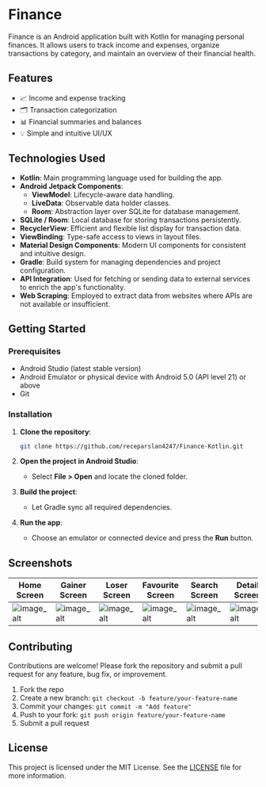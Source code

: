 
# Finance

Finance is an Android application built with Kotlin for managing personal finances. It allows users to track income and expenses, organize transactions by category, and maintain an overview of their financial health.

## Features

- 📈 Income and expense tracking
- 🗂️ Transaction categorization
- 📊 Financial summaries and balances
- 💡 Simple and intuitive UI/UX

## Technologies Used

- **Kotlin**: Main programming language used for building the app.
- **Android Jetpack Components**:
  - **ViewModel**: Lifecycle-aware data handling.
  - **LiveData**: Observable data holder classes.
  - **Room**: Abstraction layer over SQLite for database management.
- **SQLite / Room**: Local database for storing transactions persistently.
- **RecyclerView**: Efficient and flexible list display for transaction data.
- **ViewBinding**: Type-safe access to views in layout files.
- **Material Design Components**: Modern UI components for consistent and intuitive design.
- **Gradle**: Build system for managing dependencies and project configuration.
- **API Integration**: Used for fetching or sending data to external services to enrich the app's functionality.
- **Web Scraping**: Employed to extract data from websites where APIs are not available or insufficient.

## Getting Started

### Prerequisites

- Android Studio (latest stable version)
- Android Emulator or physical device with Android 5.0 (API level 21) or above
- Git

### Installation

1. **Clone the repository**:
   ```bash
   git clone https://github.com/receparslan4247/Finance-Kotlin.git
   ```

2. **Open the project in Android Studio**:
   - Select **File > Open** and locate the cloned folder.

3. **Build the project**:
   - Let Gradle sync all required dependencies.

4. **Run the app**:
   - Choose an emulator or connected device and press the **Run** button.

## Screenshots

| Home Screen                                                                                                                                | Gainer Screen                                                                                                                                | Loser Screen                                                                                                                                | Favourite Screen                                                                                                                                 | Search Screen                                                                                                                                | Detail Screen                                                                                                                                | Detail Screen                                                                                                                                  | Detail Screen                                                                                                                                  |
|--------------------------------------------------------------------------------------------------------------------------------------------|----------------------------------------------------------------------------------------------------------------------------------------------|---------------------------------------------------------------------------------------------------------------------------------------------|--------------------------------------------------------------------------------------------------------------------------------------------------|----------------------------------------------------------------------------------------------------------------------------------------------|----------------------------------------------------------------------------------------------------------------------------------------------|------------------------------------------------------------------------------------------------------------------------------------------------|------------------------------------------------------------------------------------------------------------------------------------------------|
| ![image_alt](https://github.com/receparslan4247/Finance-Kotlin/blob/bf033d6a09b8294c5be6a7a586f31c8ce685080a/Screenshoots/Home_Screen.jpg) | ![image_alt](https://github.com/receparslan4247/Finance-Kotlin/blob/bf033d6a09b8294c5be6a7a586f31c8ce685080a/Screenshoots/Gainer_Screen.jpg) | ![image_alt](https://github.com/receparslan4247/Finance-Kotlin/blob/bf033d6a09b8294c5be6a7a586f31c8ce685080a/Screenshoots/Loser_Screen.jpg) | ![image_alt](https://github.com/receparslan4247/Finance-Kotlin/blob/bf033d6a09b8294c5be6a7a586f31c8ce685080a/Screenshoots/Favourites_Screen.jpg) | ![image_alt](https://github.com/receparslan4247/Finance-Kotlin/blob/bf033d6a09b8294c5be6a7a586f31c8ce685080a/Screenshoots/Search_Screen.jpg) | ![image_alt](https://github.com/receparslan4247/Finance-Kotlin/blob/bf033d6a09b8294c5be6a7a586f31c8ce685080a/Screenshoots/Detail_Screen.jpg) | ![image_alt](https://github.com/receparslan4247/Finance-Kotlin/blob/bf033d6a09b8294c5be6a7a586f31c8ce685080a/Screenshoots/Detail_Screen_2.jpg) | ![image_alt](https://github.com/receparslan4247/Finance-Kotlin/blob/bf033d6a09b8294c5be6a7a586f31c8ce685080a/Screenshoots/Detail_Screen_3.jpg) |

## Contributing

Contributions are welcome! Please fork the repository and submit a pull request for any feature, bug fix, or improvement.

1. Fork the repo
2. Create a new branch: `git checkout -b feature/your-feature-name`
3. Commit your changes: `git commit -m "Add feature"`
4. Push to your fork: `git push origin feature/your-feature-name`
5. Submit a pull request

## License

This project is licensed under the MIT License. See the [LICENSE](LICENSE) file for more information.
